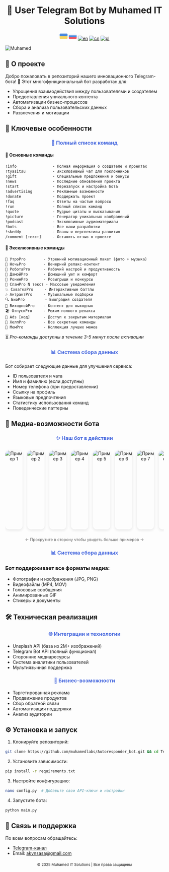 <div align="center">  
  <h1>🤖 User Telegram Bot by Muhamed IT Solutions</h1>  
</div>  
  
<div align="center">
  <a href="https://github.com/AndreMuhamed/Muhamed_OneDrive/blob/main/README.md" target="_blank"><img src="https://github.com/AndreMuhamed/Muhamed_OneDrive/blob/main/Language/298489_ukraine_ukraine.png?raw=true" alt="ua" width="25" height="25"></a>
  <a href="https://github.com/AndreMuhamed/Muhamed_OneDrive/blob/main/README_Russia.md" target="_blank"><img src="https://github.com/AndreMuhamed/Muhamed_OneDrive/blob/main/Language/298434_russia_russia.png?raw=true" alt="ru" width="25" height="25"></a>
  <a href="https://github.com/AndreMuhamed/Muhamed_OneDrive/blob/main/README_English.md" target="_blank"><img src="https://github.com/AndreMuhamed/Muhamed_Pro-Suite/blob/main/Language/298478_kingdom_united_kingdom_united.png?raw=true" alt="en" width="25" height="25"></a>
  <a href="https://github.com/AndreMuhamed/Muhamed_OneDrive/blob/main/README_Canadian.md" target="_blank"><img src="https://github.com/AndreMuhamed/Muhamed_Pro-Suite/blob/main/Language/298562_canada_canada.png?raw=true" alt="cn" width="25" height="25"></a>
  <a href="https://github.com/AndreMuhamed/Muhamed_OneDrive/blob/main/README_Polish.md" target="_blank"><img src="https://github.com/AndreMuhamed/Muhamed_Pro-Suite/blob/main/Language/298479_poland_poland.png?raw=true" alt="pl" width="25" height="25"></a>
</div>

![Muhamed](https://github.com/AndreMuhamed/Muhamed_Pro-Suite/blob/main/Plug-photo/%D0%A8%D0%B0%D0%B1%D0%BA%D0%B0%D0%9C%D1%83%D1%85%D0%B0%D0%BC%D0%B5%D0%B4%D0%B0copyUA.jpg?raw=true)

## 🚀 О проекте

Добро пожаловать в репозиторий нашего инновационного Telegram-бота! 🚀 Этот многофункциональный бот разработан для:

- Упрощения взаимодействия между пользователями и создателем
- Предоставления уникального контента
- Автоматизации бизнес-процессов
- Сбора и анализа пользовательских данных
- Развлечения и мотивации

## 🌟 Ключевые особенности

<div align="center">
  <h3 style="color: #4a6bdf; margin-bottom: 20px;">🔧 Полный список команд</h3>
</div>

#### 📌 Основные команды
```text
!info                - Полная информация о создателе и проектах
!tyasitsu            - Эксклюзивный чат для поклонников
!gift                - Специальные предложения и бонусы
!news                - Последние обновления проекта
!start               - Перезапуск и настройка бота
!advertising         - Рекламные возможности
!donate              - Поддержать проект
!faq                 - Ответы на частые вопросы
!run                 - Полный список команд
!quote               - Мудрые цитаты и высказывания
!picture             - Генератор уникальных изображений
!podcast             - Эксклюзивные аудиоматериалы
!bots                - Все наши разработки
!skeddy              - Планы и перспективы развития
/comment [текст]     - Оставить отзыв о проекте
```

#### 💎 Эксклюзивные команды
```text
🌅 УтроPro        - Утренний мотивационный пакет (фото + музыка)
🌙 НочьPro        - Вечерний релакс-контент
💪 РоботаPro      - Рабочий настрой и продуктивность
🏡 ДамойPro       - Домашний уют и комфорт
🎲 РонинPro       - Розыгрыши и конкурсы
💬 СпамPro N текст - Массовые уведомления
💥 СхваткаPro     - Интерактивные баттлы
🎶 АнтрактPro     - Музыкальные подборки
🔍 БиоPro         - Биография создателя
🌴 ВиходнойPro    - Контент для выходных
🏖️ ОтпускPro     - Режим полного релакса
🔐 Ads [код]      - Доступ к закрытым материалам
📜 ХелпPro        - Все секретные команды
🤣 МемPro         - Коллекция лучших мемов
```

⏳ *Pro-команды доступны в течение 3-5 минут после активации*

<div align="center">
  <h3 style="color: #4a6bdf; margin-bottom: 20px;">📊 Система сбора данных</h3>
</div>

Бот собирает следующие данные для улучшения сервиса:
- ID пользователя и чата
- Имя и фамилию (если доступны)
- Номер телефона (при предоставлении)
- Ссылку на профиль
- Языковые предпочтения
- Статистику использования команд
- Поведенческие паттерны

## 🎨 Медиа-возможности бота

<div align="center">
  <h3 style="color: #4a6bdf; margin-bottom: 20px;">✨ Наш бот в действии</h3>
  
  <div style="display: flex; overflow-x: auto; gap: 15px; padding: 10px 0; scrollbar-width: thin;">
    <img src="https://github.com/user-attachments/assets/2ac5762a-3545-4f38-82d1-4e393fb02b97" style="height: 250px; border-radius: 12px; box-shadow: 0 3px 10px rgba(0,0,0,0.1);" alt="Пример 1">
    <img src="https://github.com/user-attachments/assets/82a2f2c7-8fd4-49b5-9f4c-1a7546d7d515" style="height: 250px; border-radius: 12px; box-shadow: 0 3px 10px rgba(0,0,0,0.1);" alt="Пример 2">
    <img src="https://github.com/user-attachments/assets/b860bf2b-79ef-4596-87bc-df8f002abf96" style="height: 250px; border-radius: 12px; box-shadow: 0 3px 10px rgba(0,0,0,0.1);" alt="Пример 3">
    <img src="https://github.com/user-attachments/assets/9a538de8-670c-4ace-a94d-2974b2ea06a0" style="height: 250px; border-radius: 12px; box-shadow: 0 3px 10px rgba(0,0,0,0.1);" alt="Пример 4">
    <img src="https://github.com/user-attachments/assets/3c9b3c43-6a46-458c-9e08-ef6ca8233d70" style="height: 250px; border-radius: 12px; box-shadow: 0 3px 10px rgba(0,0,0,0.1);" alt="Пример 5">
    <img src="https://github.com/user-attachments/assets/8ae0b2d6-4555-465a-a191-d6a5b5c6b8b3" style="height: 250px; border-radius: 12px; box-shadow: 0 3px 10px rgba(0,0,0,0.1);" alt="Пример 6">
    <img src="https://github.com/user-attachments/assets/cdb13361-98f7-4550-a902-51bb106d42fb" style="height: 250px; border-radius: 12px; box-shadow: 0 3px 10px rgba(0,0,0,0.1);" alt="Пример 7">
    <img src="https://github.com/user-attachments/assets/9ce4a8b5-01e2-4af1-884b-3d161bb8a94c" style="height: 250px; border-radius: 12px; box-shadow: 0 3px 10px rgba(0,0,0,0.1);" alt="Пример 8">
    <img src="https://github.com/user-attachments/assets/7836a17f-0fe8-494a-8deb-6ba94fdf8d32" style="height: 250px; border-radius: 12px; box-shadow: 0 3px 10px rgba(0,0,0,0.1);" alt="Пример 9">

  </div>

  <p style="margin-top: 15px; color: #666; font-size: 0.9em;">← Прокрутите в сторону чтобы увидеть больше примеров →</p>
</div>

<div align="center">
  <h3 style="color: #4a6bdf; margin-bottom: 20px;">📊 Система сбора данных</h3>
</div>

### Бот поддерживает все форматы медиа:
- Фотографии и изображения (JPG, PNG)
- Видеофайлы (MP4, MOV)
- Голосовые сообщения
- Анимированные GIF
- Стикеры и документы

## 🛠 Техническая реализация

<div align="center">
  <h3 style="color: #4a6bdf; margin-bottom: 20px;">🌐 Интеграции и технологии</h3>
</div>

- Unsplash API (база из 2M+ изображений)
- Telegram Bot API (полный функционал)
- Сторонние медиаресурсы
- Система аналитики пользователей
- Мультиязычная поддержка

<div align="center">
  <h3 style="color: #4a6bdf; margin-bottom: 20px;">🎯 Бизнес-возможности</h3>
</div>

- Таргетированная реклама
- Продвижение продуктов
- Сбор обратной связи
- Автоматизация поддержки
- Анализ аудитории

## ⚙️ Установка и запуск

1. Клонируйте репозиторий:
```bash
git clone https://github.com/muhamedlabs/Autoresponder_bot.git && cd Telegram-Bot
```

2. Установите зависимости:
```bash
pip install -r requirements.txt
```

3. Настройте конфигурацию:
```bash
nano config.py  # Добавьте свои API-ключи и настройки
```

4. Запустите бота:
```bash
python main.py
```

## 📢 Связь и поддержка
По всем вопросам обращайтесь:
- [Telegram-канал](https://t.me/andremuhamedd)
- Email: akynsasa@gmail.com

<div align="center">
  <sub>© 2025 Muhamed IT Solutions | Все права защищены</sub>
</div>
